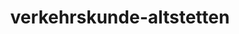 ---
_schema: default
title: verkehrskunde-altstetten
seo:
  description: "Mit dem VKU bei Fahrschule Loyal in Altstetten fit für den Strassenverkehr: Effektive Kurse, lockere Atmosphäre. Jetzt online anmelden!"
  title: Verkehrskunde (VKU) in Altstetten | Jetzt anmelden! | Fahrschule Loyal
  keywords:
    - vku altstetten
    - vku
    - fahrschule loyal
    - strassenverkehr
    - online anmelden
  openGraph:
    title: Verkehrskunde (VKU) in Altstetten | Jetzt anmelden! | Fahrschule Loyal
    description: "Mit dem VKU bei Fahrschule Loyal in Altstetten fit für den Strassenverkehr: Effektive Kurse, lockere Atmosphäre. Jetzt online anmelden!"
    url: https://www.fahrschuleloyal.ch/verkehrskunde-altstetten
    type: website
    images:
      url: https://www.fahrschuleloyal.ch/loyal.logo.cdr.svg
  canonical: https://www.fahrschuleloyal.ch/verkehrskunde-altstetten
  metadatabase: https://www.fahrschuleloyal.ch/verkehrskunde-altstetten
seo_blocks:
  category: "VKU Altstetten"
  data:
    image:
      image_path: "/close-up-view-driving-instructor-holding-checklist-while-background-female-student-steering-driving-car_shrink.webp"
      alt_text: "Verkehrskunde in Altstetten"
    upperparagraph: "Willkommen bei der Verkehrskunde in Altstetten, organisiert von der Fahrschule Loyal! Unser Kurs ist ein unverzichtbarer Schritt auf dem Weg zum Führerausweis und bereitet dich optimal auf den Strassenverkehr vor. Mit erfahrenen Ausbilder:innen lernst du die wichtigsten Regeln und Verhaltensweisen kennen, die dich sicher ans Ziel bringen. Viele Fahrschüler:innen aus Altstetten haben ihre Fahrausbildung mit unserer professionellen Unterstützung erfolgreich abgeschlossen. Starte auch du deinen Verkehrskunde-Kurs bei uns und profitiere von unserer Expertise!"
    lowerparagraph: ""
  sections:
    - title: "Warum Verkehrskunde in Altstetten?"
      text: "Die Verkehrskunde ist ein zentraler Bestandteil deiner Fahrausbildung, und wir bieten dir in Altstetten die perfekte Umgebung dafür. Unsere Kurse sind praxisorientiert und vermitteln dir das notwendige Wissen für eine sichere Teilnahme am Strassenverkehr. Du lernst, wie du gefährliche Situationen frühzeitig erkennst und entsprechend handelst. Unsere modernen und gut erreichbaren Kursräume machen die Teilnahme bequem und effizient. Mit uns an deiner Seite bist du bestens auf den Strassenverkehr vorbereitet."
    - title: "Was lernst du in der Verkehrskunde in Altstetten?"
      text: "Unser Verkehrskundeunterricht umfasst alle wesentlichen Themen, die du für eine sichere und verantwortungsvolle Teilnahme am Strassenverkehr benötigst. Du lernst, Verkehrssituationen zu analysieren und vorausschauend zu reagieren. Durch interaktive Übungen und anschauliche Beispiele wird der Kurs spannend und leicht verständlich. Unsere erfahrenen Ausbilder:innen stehen dir bei Fragen jederzeit zur Seite. So erhältst du nicht nur theoretisches Wissen, sondern auch das nötige Selbstvertrauen für die Praxis."
    - title: "Jetzt für die Verkehrskunde in Altstetten anmelden!"
      text: "Die Anmeldung für unseren Verkehrskunde-Kurs in Altstetten ist unkompliziert und schnell. Nutze unser Online-Formular oder kontaktiere uns telefonisch, um deinen Platz zu sichern. Unsere flexiblen Kurszeiten ermöglichen es dir, den Unterricht problemlos in deinen Alltag zu integrieren. Starte noch heute und mache den nächsten Schritt auf dem Weg zu deinem Führerausweis. Wir freuen uns darauf, dich in unserem Kurs zu begrüssen!"
contact_block:
  questionText: "Hast du Fragen oder benötigst du weitere Informationen?"
  welcomeText: "Wir freuen uns auf deine Kontaktaufnahme."
  phone: "+41 78 800 90 91"
  mail: "info@fahrschuleloyal.ch"
---